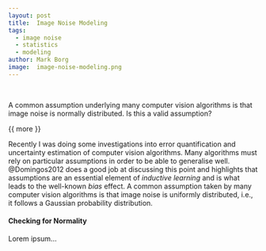 ```yaml
---
layout: post
title:  Image Noise Modeling
tags:   
  - image noise
  - statistics
  - modeling
author: Mark Borg
image:  image-noise-modeling.png
---
```


&nbsp;

A common assumption underlying many computer vision algorithms is that image noise is normally distributed. 
Is this a valid assumption? 

{{ more }}

Recently I was doing some investigations into error quantification and uncertainty estimation of computer vision algorithms.
Many algorithms must rely on particular assumptions in order to be able to generalise well. 
@Domingos2012 does a good job at discussing this point and highlights that assumptions are an essential element of *inductive learning* and is what leads to the well-known *bias* effect.
A common assumption taken by many computer vision algorithms is that image noise is uniformly distributed, i.e., it follows a Gaussian probability distribution.




#### Checking for Normality

Lorem ipsum...


